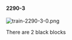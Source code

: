 #### 2290-3
![train-2290-3-0.png](https://github.com/lil-lab/nlvr/raw/master/nlvr/train/images/51/train-2290-3-0.png "train-2290-3-0.png")

There are 2 black blocks